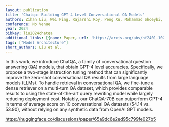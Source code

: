 ```yaml
---
layout: publication
title: 'Chatqa: Building GPT-4 Level Conversational QA Models'
authors: Zihan Liu, Wei Ping, Rajarshi Roy, Peng Xu, Mohammad Shoeybi, Bryan Catanzaro
conference: No Venue
year: 2024
bibkey: liu2024chatqa
additional_links: [{name: Paper, url: 'https://arxiv.org/abs/hf2401.10225'}]
tags: ["Model Architecture"]
short_authors: Liu et al.
---
```

In this work, we introduce ChatQA, a family of conversational question answering (QA) models, that obtain GPT-4 level accuracies. Specifically, we propose a two-stage instruction tuning method that can significantly improve the zero-shot conversational QA results from large language models (LLMs). To handle retrieval in conversational QA, we fine-tune a dense retriever on a multi-turn QA dataset, which provides comparable results to using the state-of-the-art query rewriting model while largely reducing deployment cost. Notably, our ChatQA-70B can outperform GPT-4 in terms of average score on 10 conversational QA datasets (54.14 vs. 53.90), without relying on any synthetic data from OpenAI GPT models.

https://huggingface.co/discussions/paper/65a9dc6e2ed95c799fe027b5